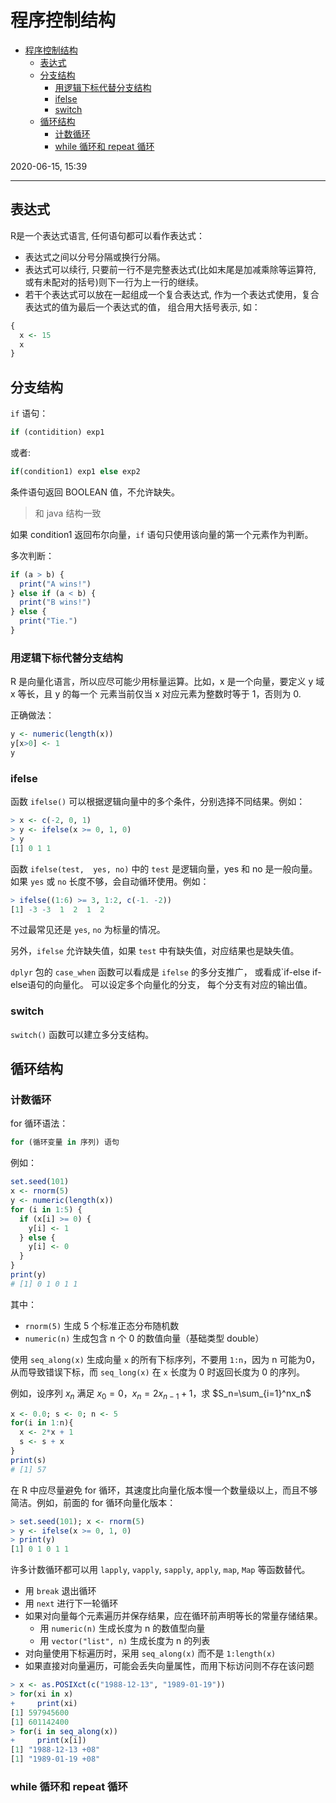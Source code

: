 # 程序控制结构

- [程序控制结构](#程序控制结构)
  - [表达式](#表达式)
  - [分支结构](#分支结构)
    - [用逻辑下标代替分支结构](#用逻辑下标代替分支结构)
    - [ifelse](#ifelse)
    - [switch](#switch)
  - [循环结构](#循环结构)
    - [计数循环](#计数循环)
    - [while 循环和 repeat 循环](#while-循环和-repeat-循环)

2020-06-15, 15:39
***

## 表达式

R是一个表达式语言, 任何语句都可以看作表达式：

- 表达式之间以分号分隔或换行分隔。
- 表达式可以续行, 只要前一行不是完整表达式(比如末尾是加减乘除等运算符, 或有未配对的括号)则下一行为上一行的继续。
- 若干个表达式可以放在一起组成一个复合表达式, 作为一个表达式使用，复合表达式的值为最后一个表达式的值， 组合用大括号表示, 如：

```r
{
  x <- 15
  x
}
```

## 分支结构

`if` 语句：

```r
if (contidition) exp1
```

或者:

```r
if(condition1) exp1 else exp2
```

条件语句返回 BOOLEAN 值，不允许缺失。

> 和 java 结构一致

如果 condition1 返回布尔向量，`if` 语句只使用该向量的第一个元素作为判断。

多次判断：

```R
if (a > b) {
  print("A wins!")
} else if (a < b) {
  print("B wins!")
} else {
  print("Tie.")
}
```



### 用逻辑下标代替分支结构

R 是向量化语言，所以应尽可能少用标量运算。比如，x 是一个向量，要定义 y 域 x 等长，且 y 的每一个 元素当前仅当 x 对应元素为整数时等于 1，否则为 0.

正确做法：

```r
y <- numeric(length(x))
y[x>0] <- 1
y
```

### ifelse

函数 `ifelse()` 可以根据逻辑向量中的多个条件，分别选择不同结果。例如：

```r
> x <- c(-2, 0, 1)
> y <- ifelse(x >= 0, 1, 0)
> y
[1] 0 1 1
```

函数 `ifelse(test,  yes, no)` 中的 `test` 是逻辑向量，yes 和 no 是一般向量。如果 `yes` 或 `no` 长度不够，会自动循环使用。例如：

```r
> ifelse((1:6) >= 3, 1:2, c(-1. -2))
[1] -3 -3  1  2  1  2
```

不过最常见还是 `yes`, `no` 为标量的情况。

另外，`ifelse` 允许缺失值，如果 `test` 中有缺失值，对应结果也是缺失值。

`dplyr` 包的 `case_when` 函数可以看成是 `ifelse` 的多分支推广， 或看成`if-else if-else语句的向量化。 可以设定多个向量化的分支， 每个分支有对应的输出值。

### switch

`switch()` 函数可以建立多分支结构。

## 循环结构

### 计数循环

for 循环语法：

```r
for (循环变量 in 序列) 语句
```

例如：

```r
set.seed(101)
x <- rnorm(5)
y <- numeric(length(x))
for (i in 1:5) {
  if (x[i] >= 0) {
    y[i] <- 1
  } else {
    y[i] <- 0
  }
}
print(y)
# [1] 0 1 0 1 1
```

其中：

- `rnorm(5)` 生成 5 个标准正态分布随机数
- `numeric(n)` 生成包含 n 个 0 的数值向量（基础类型 double）

使用 `seq_along(x)` 生成向量 `x` 的所有下标序列，不要用 `1:n`，因为 n 可能为0，从而导致错误下标，而 `seq_long(x)` 在 `x` 长度为 0 时返回长度为 0 的序列。

例如，设序列 $x_n$ 满足 $x_0=0$，$x_n=2x_{n-1}+1$，求 $S_n=\sum_{i=1}^nx_n$

```r
x <- 0.0; s <- 0; n <- 5
for(i in 1:n){
  x <- 2*x + 1
  s <- s + x
}
print(s)
# [1] 57
```

在 R 中应尽量避免 for 循环，其速度比向量化版本慢一个数量级以上，而且不够简洁。例如，前面的 for 循环向量化版本：

```r
> set.seed(101); x <- rnorm(5)
> y <- ifelse(x >= 0, 1, 0)
> print(y)
[1] 0 1 0 1 1
```

许多计数循环都可以用 `lapply`, `vapply`, `sapply`, `apply`, `map`, `Map` 等函数替代。

- 用 `break` 退出循环
- 用 `next` 进行下一轮循环
- 如果对向量每个元素遍历并保存结果，应在循环前声明等长的常量存储结果。
  - 用 `numeric(n)` 生成长度为 n 的数值型向量
  - 用 `vector("list", n)` 生成长度为 n 的列表
- 对向量使用下标遍历时，采用 `seq_along(x)` 而不是 `1:length(x)`
- 如果直接对向量遍历，可能会丢失向量属性，而用下标访问则不存在该问题

```r
> x <- as.POSIXct(c("1988-12-13", "1989-01-19"))
> for(xi in x)
+     print(xi)
[1] 597945600
[1] 601142400
> for(i in seq_along(x))
+     print(x[i])
[1] "1988-12-13 +08"
[1] "1989-01-19 +08"
```

### while 循环和 repeat 循环
